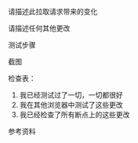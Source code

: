 请描述此拉取请求带来的变化

请描述任何其他更改

测试步骤

截图

检查表：
1. 我已经测试过了一切，一切都很好
2. 我在其他浏览器中测试了这些更改
3. 我已经检查了所有断点上的这些更改

参考资料
